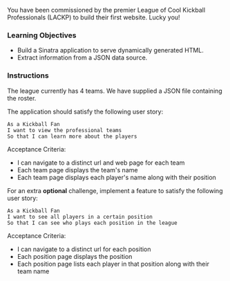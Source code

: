 You have been commissioned by the premier League of Cool Kickball Professionals (LACKP) to build their first website. Lucky you!

### Learning Objectives

* Build a Sinatra application to serve dynamically generated HTML.
* Extract information from a JSON data source.

### Instructions

The league currently has 4 teams. We have supplied a JSON file containing the roster.

The application should satisfy the following user story:

```no-highlight
As a Kickball Fan
I want to view the professional teams
So that I can learn more about the players
```

Acceptance Criteria:

* I can navigate to a distinct url and web page for each team
* Each team page displays the team's name
* Each team page displays each player's name along with their position

For an extra **optional** challenge, implement a feature to satisfy the following user story:

```no-highlight
As a Kickball Fan
I want to see all players in a certain position
So that I can see who plays each position in the league
```

Acceptance Criteria:

* I can navigate to a distinct url for each position
* Each position page displays the position
* Each position page lists each player in that position along with their team name
